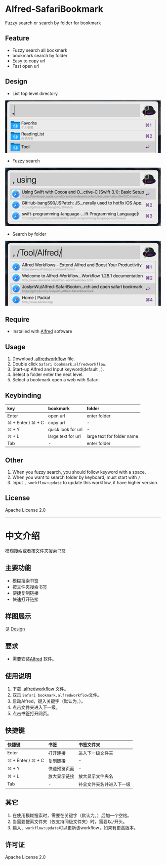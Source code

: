 # Alfred-SafariBookmark

Fuzzy search or search by folder for bookmark

## Feature

- Fuzzy search all bookmark
- bookmark search by folder
- Easy to copy url
- Fast open url

## Design

- List top level directory

![List top level directory](design/top_list.png)

- Fuzzy search

![Fuzzy search](design/fuzzy_search.png)


- Search by folder

![Search by folder](design/search_by_folder.png)

## Require

- Installed with [Alfred](https://www.alfredapp.com) software

## Usage
1. Download [.alfredworkflow](https://github.com/JoslynWu/Alfred-SafariBookmark/blob/master/Safari%20bookmark.alfredworkflow) file.
2. Double click `Safari bookmark.alfredworkflow`. 
3. Start-up Alfred and Input keyword(default `,`).
4. Select a folder enter the next level.
5. Select a bookmark open a web with Safari.

## Keybinding

| **key** | **bookmark** | **folder** |
|:--|:--|:--|
| Enter | open url | enter folder |
| ⌘ + Enter / ⌘ + C | copy url | - |
| ⌘ + Y | quick look for url | - |
| ⌘ + L | large text for url | large text for folder name |
| Tab | - | enter folder |

## Other

1. When you fuzzy search, you should follow keyword with a space.
2. When you want to search folder by keyboard, must start with `/`.
3. Input `, workflow:update` to update this workflow, if have higher version.

## License

Apache License 2.0


***********

# 中文介绍

模糊搜索或者按文件夹搜索书签

## 主要功能

- 模糊搜索书签
- 按文件夹搜索书签
- 便捷复制链接
- 快速打开链接

## 样图展示

见 [Design](#Design)

## 要求

- 需要安装[Alfred](https://www.alfredapp.com) 软件。

## 使用说明

1. 下载 [.alfredworkflow](https://github.com/JoslynWu/Alfred-SafariBookmark/blob/master/Safari%20bookmark.alfredworkflow) 文件。
1. 双击 `Safari bookmark.alfredworkflow`文件。
2. 启动Alfred，键入关键字（默认为`,`）。
3. 点击文件夹进入下一级。
4. 点击书签打开网页。

## 快捷键

| **快捷键** | **书签** | **书签文件夹** |
|:--|:--|:--|
| Enter | 打开连接 | 进入下一级文件夹 |
| ⌘ + Enter / ⌘ + C | 复制链接 | - |
| ⌘ + Y | 快速预览页面 | - |
| ⌘ + L | 放大显示链接 | 放大显示文件夹名 |
| Tab | - | 补全文件夹名并进入下一级 |

## 其它

1. 在使用模糊搜索时，需要在关键字（默认为`,`）后加一个空格。
2. 当需要搜索文件夹（仅支持同级文件夹）时，需要以`/`开头。
3. 输入`, workflow:update`可以更新该workflow，如果有更高版本。

## 许可证

Apache License 2.0
